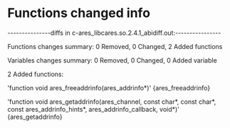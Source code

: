 # Functions changed info

---------------diffs in c-ares_libcares.so.2.4.1_abidiff.out:----------------

Functions changes summary: 0 Removed, 0 Changed, 2 Added functions

Variables changes summary: 0 Removed, 0 Changed, 0 Added variable



2 Added functions:



  'function void ares_freeaddrinfo(ares_addrinfo*)'    {ares_freeaddrinfo}

  'function void ares_getaddrinfo(ares_channel, const char*, const char*, const ares_addrinfo_hints*, ares_addrinfo_callback, void*)'    {ares_getaddrinfo}



